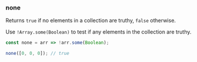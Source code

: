 ### none

Returns `true` if no elements in a collection are truthy, `false` otherwise.

Use `!Array.some(Boolean)` to test if any elements in the collection are truthy.

```js
const none = arr => !arr.some(Boolean);
```

```js
none([0, 0, 0]); // true
```
